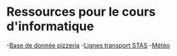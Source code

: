 # Ressources pour le cours d'informatique

-[Base de donnée pizzeria](bdd/pizza.sql)
-[Lignes transport STAS](bdd/lignes_STAS.sqlite)
-[Météo](bdd/meteo.sqlite)

